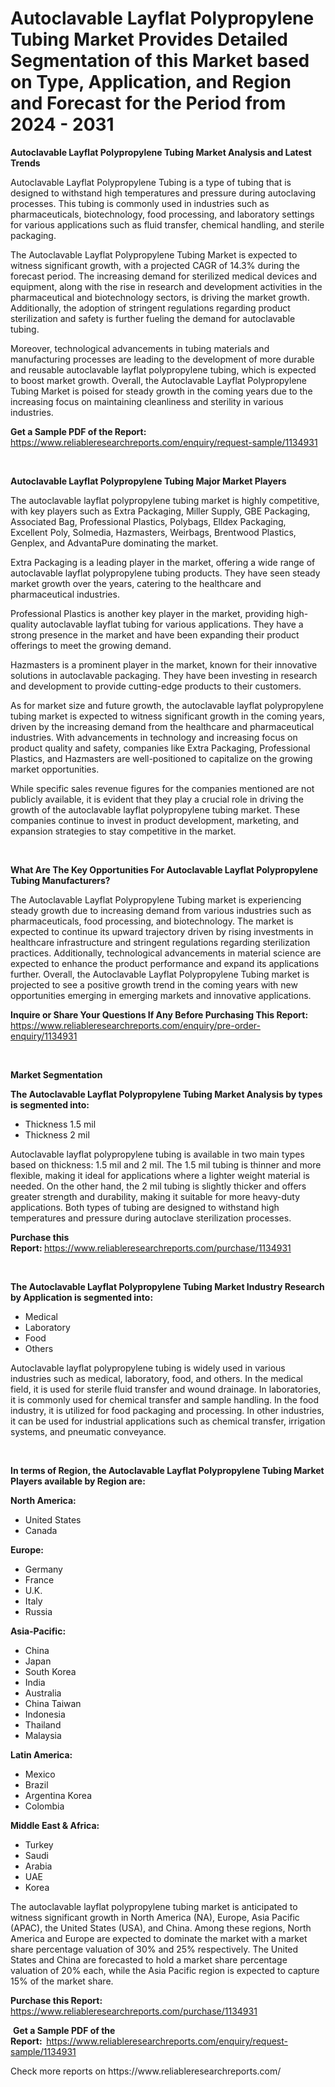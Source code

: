 <p><h1>Autoclavable Layflat Polypropylene Tubing Market Provides Detailed Segmentation of this Market based on Type, Application, and Region and Forecast for the Period from 2024 - 2031</h1></p><p><strong>Autoclavable Layflat Polypropylene Tubing Market Analysis and Latest Trends</strong></p>
<p><p>Autoclavable Layflat Polypropylene Tubing is a type of tubing that is designed to withstand high temperatures and pressure during autoclaving processes. This tubing is commonly used in industries such as pharmaceuticals, biotechnology, food processing, and laboratory settings for various applications such as fluid transfer, chemical handling, and sterile packaging.</p><p>The Autoclavable Layflat Polypropylene Tubing Market is expected to witness significant growth, with a projected CAGR of 14.3% during the forecast period. The increasing demand for sterilized medical devices and equipment, along with the rise in research and development activities in the pharmaceutical and biotechnology sectors, is driving the market growth. Additionally, the adoption of stringent regulations regarding product sterilization and safety is further fueling the demand for autoclavable tubing.</p><p>Moreover, technological advancements in tubing materials and manufacturing processes are leading to the development of more durable and reusable autoclavable layflat polypropylene tubing, which is expected to boost market growth. Overall, the Autoclavable Layflat Polypropylene Tubing Market is poised for steady growth in the coming years due to the increasing focus on maintaining cleanliness and sterility in various industries.</p></p>
<p><strong>Get a Sample PDF of the Report:&nbsp;</strong> <a href="https://www.reliableresearchreports.com/enquiry/request-sample/1134931">https://www.reliableresearchreports.com/enquiry/request-sample/1134931</a></p>
<p>&nbsp;</p>
<p><strong>Autoclavable Layflat Polypropylene Tubing Major Market Players</strong></p>
<p><p>The autoclavable layflat polypropylene tubing market is highly competitive, with key players such as Extra Packaging, Miller Supply, GBE Packaging, Associated Bag, Professional Plastics, Polybags, Elldex Packaging, Excellent Poly, Solmedia, Hazmasters, Weirbags, Brentwood Plastics, Genplex, and AdvantaPure dominating the market. </p><p>Extra Packaging is a leading player in the market, offering a wide range of autoclavable layflat polypropylene tubing products. They have seen steady market growth over the years, catering to the healthcare and pharmaceutical industries. </p><p>Professional Plastics is another key player in the market, providing high-quality autoclavable layflat tubing for various applications. They have a strong presence in the market and have been expanding their product offerings to meet the growing demand.</p><p>Hazmasters is a prominent player in the market, known for their innovative solutions in autoclavable packaging. They have been investing in research and development to provide cutting-edge products to their customers.</p><p>As for market size and future growth, the autoclavable layflat polypropylene tubing market is expected to witness significant growth in the coming years, driven by the increasing demand from the healthcare and pharmaceutical industries. With advancements in technology and increasing focus on product quality and safety, companies like Extra Packaging, Professional Plastics, and Hazmasters are well-positioned to capitalize on the growing market opportunities.</p><p>While specific sales revenue figures for the companies mentioned are not publicly available, it is evident that they play a crucial role in driving the growth of the autoclavable layflat polypropylene tubing market. These companies continue to invest in product development, marketing, and expansion strategies to stay competitive in the market.</p></p>
<p>&nbsp;</p>
<p><strong>What Are The Key Opportunities For Autoclavable Layflat Polypropylene Tubing Manufacturers?</strong></p>
<p><p>The Autoclavable Layflat Polypropylene Tubing market is experiencing steady growth due to increasing demand from various industries such as pharmaceuticals, food processing, and biotechnology. The market is expected to continue its upward trajectory driven by rising investments in healthcare infrastructure and stringent regulations regarding sterilization practices. Additionally, technological advancements in material science are expected to enhance the product performance and expand its applications further. Overall, the Autoclavable Layflat Polypropylene Tubing market is projected to see a positive growth trend in the coming years with new opportunities emerging in emerging markets and innovative applications.</p></p>
<p><strong>Inquire or Share Your Questions If Any Before Purchasing This Report:</strong> <a href="https://www.reliableresearchreports.com/enquiry/pre-order-enquiry/1134931">https://www.reliableresearchreports.com/enquiry/pre-order-enquiry/1134931</a></p>
<p>&nbsp;</p>
<p><strong>Market Segmentation</strong></p>
<p><strong>The Autoclavable Layflat Polypropylene Tubing Market Analysis by types is segmented into:</strong></p>
<p><ul><li>Thickness 1.5 mil</li><li>Thickness 2 mil</li></ul></p>
<p><p>Autoclavable layflat polypropylene tubing is available in two main types based on thickness: 1.5 mil and 2 mil. The 1.5 mil tubing is thinner and more flexible, making it ideal for applications where a lighter weight material is needed. On the other hand, the 2 mil tubing is slightly thicker and offers greater strength and durability, making it suitable for more heavy-duty applications. Both types of tubing are designed to withstand high temperatures and pressure during autoclave sterilization processes.</p></p>
<p><strong>Purchase this Report:&nbsp;</strong><a href="https://www.reliableresearchreports.com/purchase/1134931">https://www.reliableresearchreports.com/purchase/1134931</a></p>
<p>&nbsp;</p>
<p><strong>The Autoclavable Layflat Polypropylene Tubing Market Industry Research by Application is segmented into:</strong></p>
<p><ul><li>Medical</li><li>Laboratory</li><li>Food</li><li>Others</li></ul></p>
<p><p>Autoclavable layflat polypropylene tubing is widely used in various industries such as medical, laboratory, food, and others. In the medical field, it is used for sterile fluid transfer and wound drainage. In laboratories, it is commonly used for chemical transfer and sample handling. In the food industry, it is utilized for food packaging and processing. In other industries, it can be used for industrial applications such as chemical transfer, irrigation systems, and pneumatic conveyance.</p></p>
<p>&nbsp;</p>
<p><strong>In terms of Region, the Autoclavable Layflat Polypropylene Tubing Market Players available by Region are:</strong></p>
<p>
    <p> <strong> North America: </strong>
        <ul>
            <li>United States</li>
            <li>Canada</li>
        </ul>
        </p> 
    <p> <strong> Europe: </strong>
        <ul>
            <li>Germany</li>
            <li>France</li>
            <li>U.K.</li>
            <li>Italy</li>
            <li>Russia</li>
        </ul>
        </p> 
    <p> <strong> Asia-Pacific: </strong>
        <ul>
            <li>China</li>
            <li>Japan</li>
            <li>South Korea</li>
            <li>India</li>
            <li>Australia</li>
            <li>China Taiwan</li>
            <li>Indonesia</li>
            <li>Thailand</li>
            <li>Malaysia</li>
        </ul>
        </p> 
    <p> <strong> Latin America: </strong>
        <ul>
            <li>Mexico</li>
            <li>Brazil</li>
            <li>Argentina Korea</li>
            <li>Colombia</li>
        </ul>
        </p> 
    <p> <strong> Middle East & Africa: </strong>
        <ul>
            <li>Turkey</li>
            <li>Saudi</li>
            <li>Arabia</li>
            <li>UAE</li>
            <li>Korea</li>
        </ul>
    </p>
    </p>
<p><p>The autoclavable layflat polypropylene tubing market is anticipated to witness significant growth in North America (NA), Europe, Asia Pacific (APAC), the United States (USA), and China. Among these regions, North America and Europe are expected to dominate the market with a market share percentage valuation of 30% and 25% respectively. The United States and China are forecasted to hold a market share percentage valuation of 20% each, while the Asia Pacific region is expected to capture 15% of the market share.</p></p>
<p><strong>Purchase this Report: </strong><a href="https://www.reliableresearchreports.com/purchase/1134931">https://www.reliableresearchreports.com/purchase/1134931</a></p>
<p>&nbsp;<strong>Get a Sample PDF of the Report:&nbsp;&nbsp;</strong><a href="https://www.reliableresearchreports.com/enquiry/request-sample/1134931">https://www.reliableresearchreports.com/enquiry/request-sample/1134931</a></p>
<p><strong></strong></p>
<p>Check more reports on https://www.reliableresearchreports.com/</p>